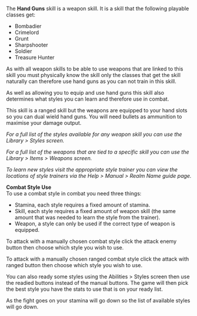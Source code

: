 The **Hand Guns** skill is a weapon skill. It is a skill that the following playable classes get:

*   Bombadier
*   Crimelord
*   Grunt
*   Sharpshooter
*   Soldier
*   Treasure Hunter

As with all weapon skills to be able to use weapons that are linked to this skill you must physically know the skill only the classes that get the skill naturally can therefore use hand guns as you can not train in this skill.

As well as allowing you to equip and use hand guns this skill also determines what styles you can learn and therefore use in combat.

This skill is a ranged skill but the weapons are equipped to your hand slots so you can dual wield hand guns. You will need bullets as ammunition to maximise your damage output.

_For a full list of the styles available for any weapon skill you can use the Library > Styles screen._

_For a full list of the weapons that are tied to a specific skill you can use the Library > Items > Weapons screen._

_To learn new styles visit the appropriate style trainer you can view the locations of style trainers via the Help > Manual > Realm Name guide page._

**Combat Style Use**  
To use a combat style in combat you need three things:

*   Stamina, each style requires a fixed amount of stamina.
*   Skill, each style requires a fixed amount of weapon skill (the same amount that was needed to learn the style from the trainer).
*   Weapon, a style can only be used if the correct type of weapon is equipped.

To attack with a manually chosen combat style click the attack enemy button then choose which style you wish to use.

To attack with a manually chosen ranged combat style click the attack with ranged button then choose which style you wish to use.

You can also ready some styles using the Abilities > Styles screen then use the readied buttons instead of the manual buttons. The game will then pick the best style you have the stats to use that is on your ready list.

As the fight goes on your stamina will go down so the list of available styles will go down.